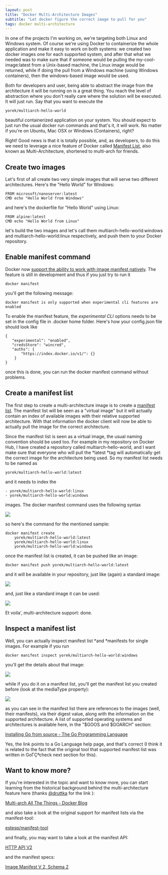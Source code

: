 ```yaml
---
layout: post
title: "Docker Multi-Architecture Images"
subtitle: "Let docker figure the correct image to pull for you"
tags: docker multi-architecture
---
```


In one of the projects I'm working on, we're targeting both Linux and Windows system. Of course we're using Docker to containerize the whole application and make it easy to work on both systems: we created two docker images one for each supported system, and after that what we needed was to make sure that if someone would be pulling the my-cool-image:latest from a Unix-based machine, the Linux image would be returned, while if doing the pull from a Windows machine (using Windows containers), then the windows-based image would be used.

Both for developers and user, being able to abstract the image from the architecture it will be running on is a great thing. You reach the level of abstraction where you don't really care where the solution will be executed. It will just run. Say that you want to execute the

    yorek/multiarch-hello-world

beautiful containerized application on your system. You should expect to just run the usual docker run commands and that's it, it will work. No matter if you're on Ubuntu, Mac OSX or Windows (Containers), right?

Right! Good news is that it is totally possible, and, as developers, to do this we need to leverage a nice feature of Docker called [Manifest List](https://docs.docker.com/registry/spec/manifest-v2-2/), also known as Multi-Architecture, shortened to multi-arch for friends.

## Create two images

Let's first of all create two very simple images that will serve two different architectures. Here's the "Hello World" for Windows:

    FROM microsoft/nanoserver:latest
    CMD echo "Hello World from Windows"

and here's the dockerfile for "Hello World" using Linux:

    FROM alpine:latest
    CMD echo "Hello World from Linux"

let's build the two images and let's call them multiarch-hello-world:windows and multiarch-hello-world:linux respectively, and push them to your Docker repository.

## Enable manifest command

Docker now [support the ability to work with image manifest natively](https://docs.docker.com/edge/engine/reference/commandline/manifest/). The feature is still in development and thus if you just try to run it

    docker manifest

you'll get the following message:

    docker manifest is only supported when experimental cli features are enabled

To enable the manifest feature, the *experimental CLI* options needs to be set in the config file in .docker home folder. Here's how your config.json file should look like

    {
       "experimental": "enabled",
       "credsStore": "wincred",
       "auths": {
           "https://index.docker.io/v1/": {}
        }
    }

once this is done, you can run the docker manifest command without problems.

## Create a manifest list

The first step to create a multi-architecture image is to create a [manifest list](https://docs.docker.com/registry/spec/manifest-v2-2/#manifest-list). The manifest list will be seen as a "virtual image" but it will actually contain an index of available images with their relative supported architecture. With that information the docker client will now be able to actually pull the image for the correct architecture.

Since the manifest list is seen as a virtual image, the usual naming convention should be used too. For example in my repository on Docker Hub, I have created a repository called multiarch-hello-world, and I want make sure that everyone who will pull the *latest *tag will automatically get the correct image for the architecture being used. So my manifest list needs to be named as

    yorek/multiarch-hello-world:latest

and it needs to index the

    - yorek/multiarch-hello-world:linux
    - yorek/multiarch-hello-world:windows

images. The docker manifest command uses the following syntax

![](https://cdn-images-1.medium.com/max/2422/1*e98_9h65IgnE9C-m0lDhdg.png)

so here's the command for the mentioned sample:

    docker manifest create 
        yorek/multiarch-hello-world:latest 
        yorek/multiarch-hello-world:linux 
        yorek/multiarch-hello-world:windows

once the manifest list is created, it can be pushed like an image:

    docker manifest push yorek/multiarch-hello-world:latest

and it will be available in your repository, just like (again) a standard image:

![](https://cdn-images-1.medium.com/max/4484/1*coOS-GL7ypRcgY1WAmrxRg.png)

and, just like a standard image it can be used:

![](https://cdn-images-1.medium.com/max/2672/1*ft-E2U4gqyWbaGcixivllw.png)

Et voila', multi-architecture support: done.

## Inspect a manifest list

Well, you can actually inspect manifest list *and *manifests for single images. For example if you run

    docker manifest inspect yorek/multiarch-hello-world:windows

you'll get the details about that image:

![](https://cdn-images-1.medium.com/max/3196/1*jVqt74syxGVl8d7Un5B7zg.png)

while if you do it on a manifest list, you'll get the manifest list you created before (look at the mediaType property):

![](https://cdn-images-1.medium.com/max/2808/1*l8IPCbsTeV-0fZbSsVL5Rw.png)

as you can see in the manifest list there are references to the images (well, their manifests), via their digest value, along with the information on the supported architecture. A list of supported operating systems and architectures is available here, in the "$GOOS and $GOARCH" section:

[Installing Go from source - The Go Programming Language](https://golang.org/doc/install/source#environment)

Yes, the link points to a Go Language help page, and that's correct (I think it is related to the fact that the original tool that supported manifest list was written in GoΓÇªcheck next section for this).

## Want to know more?

If you're interested in the topic and want to know more, you can start learning from the historical background behind the multi-architecture feature here (thanks [@druttka](https://twitter.com/druttka?lang=en) for the link ):

[Multi-arch All The Things - Docker Blog](https://blog.docker.com/2017/11/multi-arch-all-the-things/)

and also take a look at the original support for manifest lists via the manifest-tool:

[estesp/manifest-tool](https://github.com/estesp/manifest-tool)

and finally, you may want to take a look at the manifest API:

[HTTP API V2](https://docs.docker.com/registry/spec/api/#manifest)

and the manifest specs:

[Image Manifest V 2, Schema 2](https://docs.docker.com/registry/spec/manifest-v2-2/)
